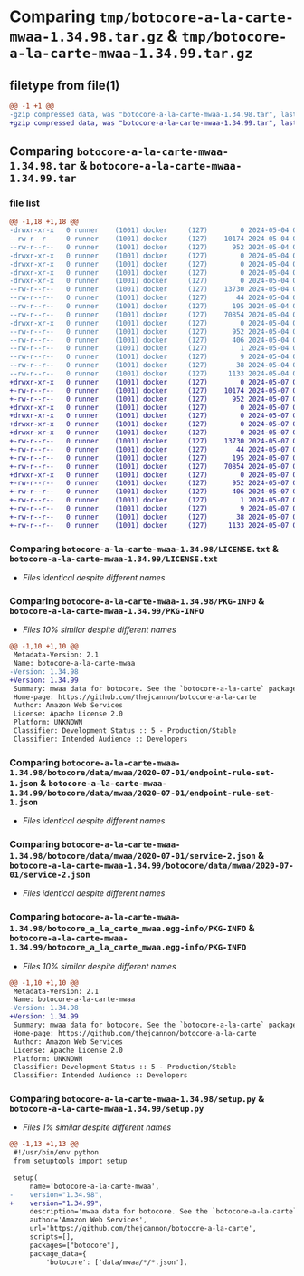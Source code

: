 # Comparing `tmp/botocore-a-la-carte-mwaa-1.34.98.tar.gz` & `tmp/botocore-a-la-carte-mwaa-1.34.99.tar.gz`

## filetype from file(1)

```diff
@@ -1 +1 @@
-gzip compressed data, was "botocore-a-la-carte-mwaa-1.34.98.tar", last modified: Sat May  4 01:01:34 2024, max compression
+gzip compressed data, was "botocore-a-la-carte-mwaa-1.34.99.tar", last modified: Tue May  7 01:02:36 2024, max compression
```

## Comparing `botocore-a-la-carte-mwaa-1.34.98.tar` & `botocore-a-la-carte-mwaa-1.34.99.tar`

### file list

```diff
@@ -1,18 +1,18 @@
-drwxr-xr-x   0 runner    (1001) docker     (127)        0 2024-05-04 01:01:34.146205 botocore-a-la-carte-mwaa-1.34.98/
--rw-r--r--   0 runner    (1001) docker     (127)    10174 2024-05-04 01:01:33.000000 botocore-a-la-carte-mwaa-1.34.98/LICENSE.txt
--rw-r--r--   0 runner    (1001) docker     (127)      952 2024-05-04 01:01:34.146205 botocore-a-la-carte-mwaa-1.34.98/PKG-INFO
-drwxr-xr-x   0 runner    (1001) docker     (127)        0 2024-05-04 01:01:34.146205 botocore-a-la-carte-mwaa-1.34.98/botocore/
-drwxr-xr-x   0 runner    (1001) docker     (127)        0 2024-05-04 01:01:34.146205 botocore-a-la-carte-mwaa-1.34.98/botocore/data/
-drwxr-xr-x   0 runner    (1001) docker     (127)        0 2024-05-04 01:01:34.146205 botocore-a-la-carte-mwaa-1.34.98/botocore/data/mwaa/
-drwxr-xr-x   0 runner    (1001) docker     (127)        0 2024-05-04 01:01:34.146205 botocore-a-la-carte-mwaa-1.34.98/botocore/data/mwaa/2020-07-01/
--rw-r--r--   0 runner    (1001) docker     (127)    13730 2024-05-04 01:01:11.000000 botocore-a-la-carte-mwaa-1.34.98/botocore/data/mwaa/2020-07-01/endpoint-rule-set-1.json
--rw-r--r--   0 runner    (1001) docker     (127)       44 2024-05-04 01:01:11.000000 botocore-a-la-carte-mwaa-1.34.98/botocore/data/mwaa/2020-07-01/examples-1.json
--rw-r--r--   0 runner    (1001) docker     (127)      195 2024-05-04 01:01:11.000000 botocore-a-la-carte-mwaa-1.34.98/botocore/data/mwaa/2020-07-01/paginators-1.json
--rw-r--r--   0 runner    (1001) docker     (127)    70854 2024-05-04 01:01:11.000000 botocore-a-la-carte-mwaa-1.34.98/botocore/data/mwaa/2020-07-01/service-2.json
-drwxr-xr-x   0 runner    (1001) docker     (127)        0 2024-05-04 01:01:34.146205 botocore-a-la-carte-mwaa-1.34.98/botocore_a_la_carte_mwaa.egg-info/
--rw-r--r--   0 runner    (1001) docker     (127)      952 2024-05-04 01:01:34.000000 botocore-a-la-carte-mwaa-1.34.98/botocore_a_la_carte_mwaa.egg-info/PKG-INFO
--rw-r--r--   0 runner    (1001) docker     (127)      406 2024-05-04 01:01:34.000000 botocore-a-la-carte-mwaa-1.34.98/botocore_a_la_carte_mwaa.egg-info/SOURCES.txt
--rw-r--r--   0 runner    (1001) docker     (127)        1 2024-05-04 01:01:34.000000 botocore-a-la-carte-mwaa-1.34.98/botocore_a_la_carte_mwaa.egg-info/dependency_links.txt
--rw-r--r--   0 runner    (1001) docker     (127)        9 2024-05-04 01:01:34.000000 botocore-a-la-carte-mwaa-1.34.98/botocore_a_la_carte_mwaa.egg-info/top_level.txt
--rw-r--r--   0 runner    (1001) docker     (127)       38 2024-05-04 01:01:34.146205 botocore-a-la-carte-mwaa-1.34.98/setup.cfg
--rw-r--r--   0 runner    (1001) docker     (127)     1133 2024-05-04 01:01:33.000000 botocore-a-la-carte-mwaa-1.34.98/setup.py
+drwxr-xr-x   0 runner    (1001) docker     (127)        0 2024-05-07 01:02:36.188095 botocore-a-la-carte-mwaa-1.34.99/
+-rw-r--r--   0 runner    (1001) docker     (127)    10174 2024-05-07 01:02:35.000000 botocore-a-la-carte-mwaa-1.34.99/LICENSE.txt
+-rw-r--r--   0 runner    (1001) docker     (127)      952 2024-05-07 01:02:36.188095 botocore-a-la-carte-mwaa-1.34.99/PKG-INFO
+drwxr-xr-x   0 runner    (1001) docker     (127)        0 2024-05-07 01:02:36.188095 botocore-a-la-carte-mwaa-1.34.99/botocore/
+drwxr-xr-x   0 runner    (1001) docker     (127)        0 2024-05-07 01:02:36.188095 botocore-a-la-carte-mwaa-1.34.99/botocore/data/
+drwxr-xr-x   0 runner    (1001) docker     (127)        0 2024-05-07 01:02:36.188095 botocore-a-la-carte-mwaa-1.34.99/botocore/data/mwaa/
+drwxr-xr-x   0 runner    (1001) docker     (127)        0 2024-05-07 01:02:36.188095 botocore-a-la-carte-mwaa-1.34.99/botocore/data/mwaa/2020-07-01/
+-rw-r--r--   0 runner    (1001) docker     (127)    13730 2024-05-07 01:02:11.000000 botocore-a-la-carte-mwaa-1.34.99/botocore/data/mwaa/2020-07-01/endpoint-rule-set-1.json
+-rw-r--r--   0 runner    (1001) docker     (127)       44 2024-05-07 01:02:11.000000 botocore-a-la-carte-mwaa-1.34.99/botocore/data/mwaa/2020-07-01/examples-1.json
+-rw-r--r--   0 runner    (1001) docker     (127)      195 2024-05-07 01:02:11.000000 botocore-a-la-carte-mwaa-1.34.99/botocore/data/mwaa/2020-07-01/paginators-1.json
+-rw-r--r--   0 runner    (1001) docker     (127)    70854 2024-05-07 01:02:11.000000 botocore-a-la-carte-mwaa-1.34.99/botocore/data/mwaa/2020-07-01/service-2.json
+drwxr-xr-x   0 runner    (1001) docker     (127)        0 2024-05-07 01:02:36.188095 botocore-a-la-carte-mwaa-1.34.99/botocore_a_la_carte_mwaa.egg-info/
+-rw-r--r--   0 runner    (1001) docker     (127)      952 2024-05-07 01:02:36.000000 botocore-a-la-carte-mwaa-1.34.99/botocore_a_la_carte_mwaa.egg-info/PKG-INFO
+-rw-r--r--   0 runner    (1001) docker     (127)      406 2024-05-07 01:02:36.000000 botocore-a-la-carte-mwaa-1.34.99/botocore_a_la_carte_mwaa.egg-info/SOURCES.txt
+-rw-r--r--   0 runner    (1001) docker     (127)        1 2024-05-07 01:02:36.000000 botocore-a-la-carte-mwaa-1.34.99/botocore_a_la_carte_mwaa.egg-info/dependency_links.txt
+-rw-r--r--   0 runner    (1001) docker     (127)        9 2024-05-07 01:02:36.000000 botocore-a-la-carte-mwaa-1.34.99/botocore_a_la_carte_mwaa.egg-info/top_level.txt
+-rw-r--r--   0 runner    (1001) docker     (127)       38 2024-05-07 01:02:36.188095 botocore-a-la-carte-mwaa-1.34.99/setup.cfg
+-rw-r--r--   0 runner    (1001) docker     (127)     1133 2024-05-07 01:02:35.000000 botocore-a-la-carte-mwaa-1.34.99/setup.py
```

### Comparing `botocore-a-la-carte-mwaa-1.34.98/LICENSE.txt` & `botocore-a-la-carte-mwaa-1.34.99/LICENSE.txt`

 * *Files identical despite different names*

### Comparing `botocore-a-la-carte-mwaa-1.34.98/PKG-INFO` & `botocore-a-la-carte-mwaa-1.34.99/PKG-INFO`

 * *Files 10% similar despite different names*

```diff
@@ -1,10 +1,10 @@
 Metadata-Version: 2.1
 Name: botocore-a-la-carte-mwaa
-Version: 1.34.98
+Version: 1.34.99
 Summary: mwaa data for botocore. See the `botocore-a-la-carte` package for more info.
 Home-page: https://github.com/thejcannon/botocore-a-la-carte
 Author: Amazon Web Services
 License: Apache License 2.0
 Platform: UNKNOWN
 Classifier: Development Status :: 5 - Production/Stable
 Classifier: Intended Audience :: Developers
```

### Comparing `botocore-a-la-carte-mwaa-1.34.98/botocore/data/mwaa/2020-07-01/endpoint-rule-set-1.json` & `botocore-a-la-carte-mwaa-1.34.99/botocore/data/mwaa/2020-07-01/endpoint-rule-set-1.json`

 * *Files identical despite different names*

### Comparing `botocore-a-la-carte-mwaa-1.34.98/botocore/data/mwaa/2020-07-01/service-2.json` & `botocore-a-la-carte-mwaa-1.34.99/botocore/data/mwaa/2020-07-01/service-2.json`

 * *Files identical despite different names*

### Comparing `botocore-a-la-carte-mwaa-1.34.98/botocore_a_la_carte_mwaa.egg-info/PKG-INFO` & `botocore-a-la-carte-mwaa-1.34.99/botocore_a_la_carte_mwaa.egg-info/PKG-INFO`

 * *Files 10% similar despite different names*

```diff
@@ -1,10 +1,10 @@
 Metadata-Version: 2.1
 Name: botocore-a-la-carte-mwaa
-Version: 1.34.98
+Version: 1.34.99
 Summary: mwaa data for botocore. See the `botocore-a-la-carte` package for more info.
 Home-page: https://github.com/thejcannon/botocore-a-la-carte
 Author: Amazon Web Services
 License: Apache License 2.0
 Platform: UNKNOWN
 Classifier: Development Status :: 5 - Production/Stable
 Classifier: Intended Audience :: Developers
```

### Comparing `botocore-a-la-carte-mwaa-1.34.98/setup.py` & `botocore-a-la-carte-mwaa-1.34.99/setup.py`

 * *Files 1% similar despite different names*

```diff
@@ -1,13 +1,13 @@
 #!/usr/bin/env python
 from setuptools import setup
 
 setup(
     name='botocore-a-la-carte-mwaa',
-    version="1.34.98",
+    version="1.34.99",
     description='mwaa data for botocore. See the `botocore-a-la-carte` package for more info.',
     author='Amazon Web Services',
     url='https://github.com/thejcannon/botocore-a-la-carte',
     scripts=[],
     packages=["botocore"],
     package_data={
         'botocore': ['data/mwaa/*/*.json'],
```

